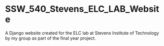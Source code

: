# SSW_540_Stevens_ELC_LAB_Website
A Django website created for the ELC lab at Stevens Institute of Technology by my group as part of the final year project.
